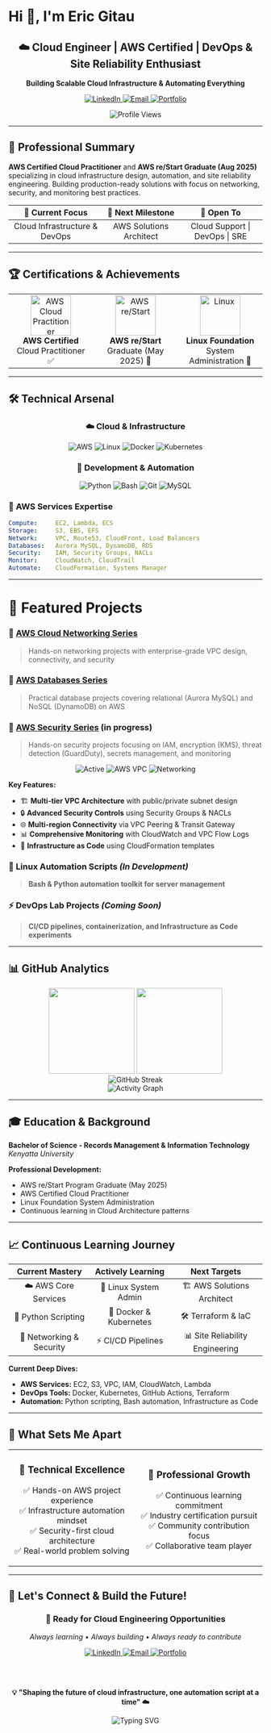 # Hi 👋, I'm Eric Gitau

<div align="center">
  <h2>☁️ Cloud Engineer | AWS Certified | DevOps & Site Reliability Enthusiast</h2>
  <p><strong>Building Scalable Cloud Infrastructure & Automating Everything</strong></p>
  
  <p align="center">
    <a href="https://www.linkedin.com/in/eric-gitau-234706240" target="_blank">
      <img src="https://img.shields.io/badge/LinkedIn-0077B5?style=for-the-badge&logo=linkedin&logoColor=white" alt="LinkedIn"/>
    </a>
    <a href="mailto:gitaueric09@gmail.com">
      <img src="https://img.shields.io/badge/Email-D14836?style=for-the-badge&logo=gmail&logoColor=white" alt="Email"/>
    </a>
    <a href="https://learn.nextwork.org/inspired_purple_vibrant_plum/portfolio" target="_blank">
      <img src="https://img.shields.io/badge/Portfolio-FF6B6B?style=for-the-badge&logo=About.me&logoColor=white" alt="Portfolio"/>
    </a>
  </p>

  <img src="https://komarev.com/ghpvc/?username=eric-gitau01&color=blueviolet&style=for-the-badge" alt="Profile Views" />
</div>

---

## 🎯 Professional Summary

**AWS Certified Cloud Practitioner** and **AWS re/Start Graduate (Aug 2025)** specializing in cloud infrastructure design, automation, and site reliability engineering. Building production-ready solutions with focus on networking, security, and monitoring best practices.

<div align="center">

| 🎯 **Current Focus** | 🚀 **Next Milestone** | 💼 **Open To** |
|:---:|:---:|:---:|
| Cloud Infrastructure & DevOps | AWS Solutions Architect | Cloud Support \| DevOps \| SRE |

</div>

---

## 🏆 Certifications & Achievements

<div align="center">
  <table>
    <tr>
      <td align="center" width="33%">
        <img src="https://images.credly.com/size/150x150/images/00634f82-b07f-4bbd-a6bb-53de397fc3a6/image.png" width="80" alt="AWS Cloud Practitioner"/>
        <br><strong>AWS Certified</strong><br>Cloud Practitioner ✅
      </td>
      <td align="center" width="33%">
        <img src="https://d1.awsstatic.com/training-and-certification/restart/aws-restart-logo.4eab6b3e8e4074a6b3c8b3ea51a5a3e3ee1b3e2d.png" width="80" alt="AWS re/Start"/>
        <br><strong>AWS re/Start</strong><br>Graduate (May 2025) 🚀
      </td>
      <td align="center" width="33%">
        <img src="https://upload.wikimedia.org/wikipedia/commons/3/35/Tux.svg" width="80" alt="Linux"/>
        <br><strong>Linux Foundation</strong><br>System Administration 🔧
      </td>
    </tr>
  </table>
</div>

---

## 🛠️ Technical Arsenal

<div align="center">

### ☁️ **Cloud & Infrastructure**
![AWS](https://img.shields.io/badge/AWS-FF9900?style=for-the-badge&logo=amazon-aws&logoColor=white)
![Linux](https://img.shields.io/badge/Linux-FCC624?style=for-the-badge&logo=linux&logoColor=black)
![Docker](https://img.shields.io/badge/Docker-2496ED?style=for-the-badge&logo=docker&logoColor=white)
![Kubernetes](https://img.shields.io/badge/Kubernetes-326CE5?style=for-the-badge&logo=kubernetes&logoColor=white)

### 🔧 **Development & Automation**
![Python](https://img.shields.io/badge/Python-3776AB?style=for-the-badge&logo=python&logoColor=white)
![Bash](https://img.shields.io/badge/Bash-4EAA25?style=for-the-badge&logo=gnu-bash&logoColor=white)
![Git](https://img.shields.io/badge/Git-F05032?style=for-the-badge&logo=git&logoColor=white)
![MySQL](https://img.shields.io/badge/MySQL-4479A1?style=for-the-badge&logo=mysql&logoColor=white)

</div>

### 🎯 **AWS Services Expertise**
```yaml
Compute:     EC2, Lambda, ECS  
Storage:     S3, EBS, EFS  
Network:     VPC, Route53, CloudFront, Load Balancers  
Databases:   Aurora MySQL, DynamoDB, RDS  
Security:    IAM, Security Groups, NACLs  
Monitor:     CloudWatch, CloudTrail  
Automate:    CloudFormation, Systems Manager 
```

---
# 🌟 Featured Projects  

### 🎯 [AWS Cloud Networking Series](https://github.com/Eric-Gitau01/AWS_Networking_Series)  
> Hands-on networking projects with enterprise-grade VPC design, connectivity, and security  

### 🎯 [AWS Databases Series](https://github.com/Eric-Gitau01/Aws-databases-series)  
> Practical database projects covering relational (Aurora MySQL) and NoSQL (DynamoDB) on AWS  

### 🎯 [AWS Security Series](https://github.com/Eric-Gitau01/AWS-Security-Series.git)  (in progress)
> Hands-on security projects focusing on IAM, encryption (KMS), threat detection (GuardDuty), secrets management, and monitoring  


<div align="center">
  <img src="https://img.shields.io/badge/Status-Active-brightgreen?style=flat-square" alt="Active"/>
  <img src="https://img.shields.io/badge/Tech-AWS_VPC-orange?style=flat-square" alt="AWS VPC"/>
  <img src="https://img.shields.io/badge/Focus-Networking-blue?style=flat-square" alt="Networking"/>
</div>

**Key Features:**
- 🏗️ **Multi-tier VPC Architecture** with public/private subnet design
- 🔒 **Advanced Security Controls** using Security Groups & NACLs  
- 🌐 **Multi-region Connectivity** via VPC Peering & Transit Gateway
- 📊 **Comprehensive Monitoring** with CloudWatch and VPC Flow Logs
- 🚀 **Infrastructure as Code** using CloudFormation templates

### 🔧 Linux Automation Scripts *(In Development)*
> **Bash & Python automation toolkit for server management**

### ⚡ DevOps Lab Projects *(Coming Soon)*
> **CI/CD pipelines, containerization, and Infrastructure as Code experiments**

---

## 📊 GitHub Analytics

<div align="center">
  <img height="170em" src="https://github-readme-stats.vercel.app/api?username=eric-gitau01&show_icons=true&theme=radical&include_all_commits=true&count_private=true&hide_border=true"/>
  <img height="170em" src="https://github-readme-stats.vercel.app/api/top-langs/?username=eric-gitau01&layout=compact&langs_count=8&theme=radical&hide_border=true"/>
</div>

<div align="center">
  <img src="https://github-readme-streak-stats.herokuapp.com/?user=eric-gitau01&theme=radical&hide_border=true" alt="GitHub Streak"/>
</div>

<div align="center">
  <img src="https://github-readme-activity-graph.vercel.app/graph?username=eric-gitau01&theme=redical&hide_border=true&area=true" alt="Activity Graph"/>
</div>

---

## 🎓 Education & Background

**Bachelor of Science - Records Management & Information Technology**  
*Kenyatta University*

**Professional Development:**
- AWS re/Start Program Graduate (May 2025)
- AWS Certified Cloud Practitioner 
- Linux Foundation System Administration
- Continuous learning in Cloud Architecture patterns

---

## 📈 Continuous Learning Journey

<div align="center">

| **Current Mastery** | **Actively Learning** | **Next Targets** |
|:---:|:---:|:---:|
| ☁️ AWS Core Services | 🐧 Linux System Admin | 🏗️ AWS Solutions Architect |
| 🐍 Python Scripting | 🐳 Docker & Kubernetes | 🛠️ Terraform & IaC |
| 🔗 Networking & Security | ⚡ CI/CD Pipelines | 📊 Site Reliability Engineering |

</div>

**Current Deep Dives:**
- **AWS Services:** EC2, S3, VPC, IAM, CloudWatch, Lambda
- **DevOps Tools:** Docker, Kubernetes, GitHub Actions, Terraform  
- **Automation:** Python scripting, Bash automation, Infrastructure as Code

---

## 💼 What Sets Me Apart

<div align="center">
  <table>
    <tr>
      <td align="center" width="50%">
        <h3>🎯 <strong>Technical Excellence</strong></h3>
        <p>✅ Hands-on AWS project experience<br/>
        ✅ Infrastructure automation mindset<br/>
        ✅ Security-first cloud architecture<br/>
        ✅ Real-world problem solving</p>
      </td>
      <td align="center" width="50%">
        <h3>🚀 <strong>Professional Growth</strong></h3>
        <p>✅ Continuous learning commitment<br/>
        ✅ Industry certification pursuit<br/>
        ✅ Community contribution focus<br/>
        ✅ Collaborative team player</p>
      </td>
    </tr>
  </table>
</div>

---

## 🤝 Let's Connect & Build the Future!

<div align="center">
  <h3>🎯 <strong>Ready for Cloud Engineering Opportunities</strong></h3>
  <p><em>Always learning • Always building • Always ready to contribute</em></p>

  <a href="https://www.linkedin.com/in/eric-gitau-234706240" target="_blank">
    <img src="https://img.shields.io/badge/LinkedIn-Professional%20Network-0077B5?style=for-the-badge&logo=linkedin&logoColor=white" alt="LinkedIn"/>
  </a>
  <a href="mailto:gitaueric09@gmail.com">
    <img src="https://img.shields.io/badge/Email-Let's%20Talk-D14836?style=for-the-badge&logo=gmail&logoColor=white" alt="Email"/>
  </a>
  <a href="https://learn.nextwork.org/inspired_purple_vibrant_plum/portfolio" target="_blank">
    <img src="https://img.shields.io/badge/Portfolio-View%20Projects-FF6B6B?style=for-the-badge&logo=aboutdotme&logoColor=white" alt="Portfolio"/>
  </a>

  <br/><br/>

  <p><strong>💡 "Shaping the future of cloud infrastructure, one automation script at a time" ☁️</strong></p>

  <img src="https://readme-typing-svg.herokuapp.com?font=Fira+Code&pause=1000&color=FF6B6B&center=true&vCenter=true&width=600&lines=Cloud+Engineer+%7C+AWS+Certified;DevOps+Enthusiast+%7C+Automation+Advocate;Always+Learning+%7C+Always+Building" alt="Typing SVG" />

</div>
